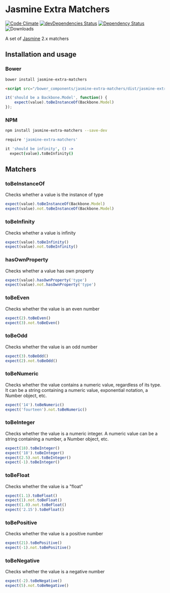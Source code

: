 # Jasmine Extra Matchers

[![Code Climate](https://codeclimate.com/github/tomi77/jasmine-extra-matchers/badges/gpa.svg)](https://codeclimate.com/github/tomi77/jasmine-extra-matchers)
[![devDependencies Status](https://david-dm.org/tomi77/jasmine-extra-matchers/dev-status.svg)](https://david-dm.org/tomi77/jasmine-extra-matchers?type=dev)
[![Dependency Status](https://www.versioneye.com/user/projects/578ea15c88bf880039f7e576/badge.svg?style=flat-square)](https://www.versioneye.com/user/projects/578ea15c88bf880039f7e576)
![Downloads](https://img.shields.io/npm/dt/jasmine-extra-matchers.svg)

A set of [Jasmine](http://jasmine.github.io/) 2.x matchers

## Installation and usage

### Bower

~~~bash
bower install jasmine-extra-matchers
~~~

~~~html
<script src="/bower_components/jasmine-extra-matchers/dist/jasmine-extra-matchers.js"></script>
~~~

~~~js
it('should be a Backbone.Model', function() {
    expect(value).toBeInstanceOf(Backbone.Model)
});
~~~

### NPM

~~~bash
npm install jasmine-extra-matchers --save-dev
~~~

~~~coffeescript
require 'jasmine-extra-matchers'

it 'should be infinity', () ->
  expect(value).toBeInfinity()
~~~

## Matchers

### toBeInstanceOf

Checks whether a value is the instance of type

~~~js
expect(value).toBeInstanceOf(Backbone.Model)
expect(value).not.toBeInstanceOf(Backbone.Model)
~~~

### toBeInfinity

Checks whether a value is infinity

~~~js
expect(value).toBeInfinity()
expect(value).not.toBeInfinity()
~~~

### hasOwnProperty

Checks whether a value has own property

~~~js
expect(value).hasOwnProperty('type')
expect(value).not.hasOwnProperty('type')
~~~

### toBeEven

Checks whether the value is an even number

~~~js
expect(2).toBeEven()
expect(3).not.toBeEven()
~~~

### toBeOdd

Checks whether the value is an odd number

~~~js
expect(3).toBeOdd()
expect(2).not.toBeOdd()
~~~

### toBeNumeric

Checks whether the value contains a numeric value, regardless of its type. It can be a string containing a numeric value, exponential notation, a Number object, etc.

~~~js
expect('14').toBeNumeric()
expect('fourteen').not.toBeNumeric()
~~~

### toBeInteger

Checks whether the value is a numeric integer. A numeric value can be a string containing a number, a Number object, etc.

~~~js
expect(18).toBeInteger()
expect('18').toBeInteger()
expect(2.5).not.toBeInteger()
expect(-1).toBeInteger()
~~~

### toBeFloat

Checks whether the value is a "float"

~~~js
expect(1.1).toBeFloat()
expect(1).not.toBeFloat()
expect(1.0).not.toBeFloat()
expect('2.15').toBeFloat()
~~~

### toBePositive

Checks whether the value is a positive number

~~~js
expect(21).toBePositive()
expect(-1).not.toBePositive()
~~~

### toBeNegative

Checks whether the value is a negative number

~~~js
expect(-2).toBeNegative()
expect(5).not.toBeNegative()
~~~
